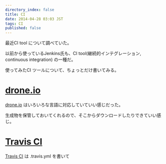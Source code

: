 ```yaml
---
directory_index: false
title: CI
date: 2014-04-28 03:03 JST
tags: CI
published: false
---
```


最近CI tool について調べていた。

以前から使っているJenkins氏も、CI tool(継続的インテグレーション, continuous integration) の一種だ。

使ってみたCI ツールについて、ちょっとだけ書いてみる。

# [drone.io](https://drone.io/)
[drone.io](https://drone.io/) はいろいろな言語に対応していていい感じだった。

生成物を保管しておいてくれるので、そこからダウンロードしたりできていい感じ。

# [Travis CI](http://travis-ci.com/)
[Travis CI](http://travis-ci.com/) は .travis.yml を書いて
